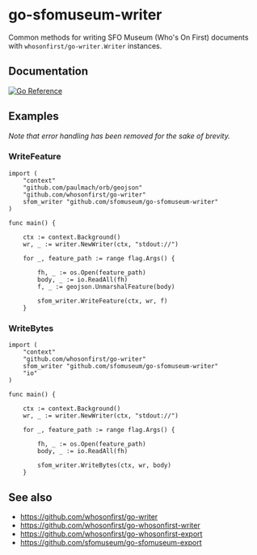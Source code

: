 # go-sfomuseum-writer

Common methods for writing SFO Museum (Who's On First) documents with `whosonfirst/go-writer.Writer` instances.

## Documentation

[![Go Reference](https://pkg.go.dev/badge/github.com/sfomuseum/go-sfomuseum-writer.svg)](https://pkg.go.dev/github.com/sfomuseum/go-sfomuseum-writer)

## Examples

_Note that error handling has been removed for the sake of brevity._

### WriteFeature

```
import (
	"context"
	"github.com/paulmach/orb/geojson"
	"github.com/whosonfirst/go-writer"	
	sfom_writer "github.com/sfomuseum/go-sfomuseum-writer"	
)

func main() {

	ctx := context.Background()
	wr, _ := writer.NewWriter(ctx, "stdout://")
	
	for _, feature_path := range flag.Args() {
	
		fh, _ := os.Open(feature_path)
		body, _ := io.ReadAll(fh)
		f, _ := geojson.UnmarshalFeature(body)

		sfom_writer.WriteFeature(ctx, wr, f)
	}
```

### WriteBytes

```
import (
	"context"
	"github.com/whosonfirst/go-writer"	
	sfom_writer "github.com/sfomuseum/go-sfomuseum-writer"
	"io"
)

func main() {

	ctx := context.Background()
	wr, _ := writer.NewWriter(ctx, "stdout://")
	
	for _, feature_path := range flag.Args() {
	
		fh, _ := os.Open(feature_path)
		body, _ := io.ReadAll(fh)
		
		sfom_writer.WriteBytes(ctx, wr, body)
	}
```

## See also

* https://github.com/whosonfirst/go-writer
* https://github.com/whosonfirst/go-whosonfirst-writer
* https://github.com/whosonfirst/go-whosonfirst-export
* https://github.com/sfomuseum/go-sfomuseum-export